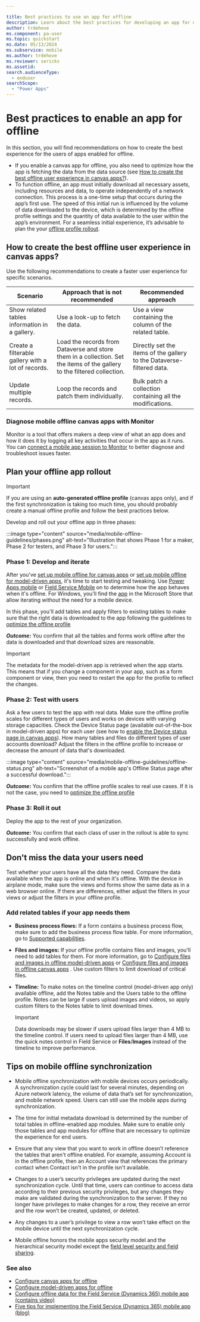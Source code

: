 ```yaml
---

title: Best practices to use an app for offline
description: Learn about the best practices for developing an app for offline use.
author: trdehove
ms.component: pa-user
ms.topic: quickstart
ms.date: 05/13/2024
ms.subservice: mobile
ms.author: trdehove
ms.reviewer: sericks
ms.assetid: 
search.audienceType: 
  - enduser
searchScope:
  - "Power Apps"
---
```


# Best practices to enable an app for offline
In this section, you will find recommendations on how to create the best experience for the users of apps enabled for offline. 
- If you enable a canvas app for offline, you also need to optimize how the app is fetching the data from the data source (see [How to create the best offline user experience in canvas apps?](/best-practices-offline.md#how-to-create-the-best-offline-user-experience-in-canvas-apps?)). 
- To function offline, an app must initially download all necessary assets, including resources and data, to operate independently of a network connection. This process is a one-time setup that occurs during the app’s first use. The speed of this initial run is influenced by the volume of data downloaded to the device, which is determined by the offline profile settings and the quantity of data available to the user within the app’s environment. For a seamless initial experience, it’s advisable to  plan the your [offline profile rollout](/best-practices-offline.md#plan-your-offline-app-rollout).    

## How to create the best offline user experience in canvas apps?

Use the following recommendations to create a faster user experience for specific scenarios. 

 |Scenario                      |  Approach that is not recommended                     |  Recommended approach               |
 |-------------------------------|----------------------------|--------------------------------|
 | Show related tables information in a gallery. | Use a look-up to fetch the data. | Use a view containing the column of the related table.|
 | Create a filterable gallery with a lot of records.  | Load the records from Dataverse and store them in a collection. Set the items of the gallery to the filtered collection.  | Directly set the items of the gallery to the Dataverse-filtered data. |
 | Update multiple records. | Loop the records and patch them individually. | Bulk patch a collection containing all the modifications. |

### Diagnose mobile offline canvas apps with Monitor

Monitor is a tool that offers makers a deep view of what an app does and how it does it by logging all key activities that occur in the app as it runs. You can [connect a mobile app session to Monitor](/power-apps/maker/monitor-canvasapps) to better diagnose and troubleshoot issues faster.

## Plan your offline app rollout

> [!IMPORTANT]
>If you are using an **auto-generated offline profile** (canvas apps only), and if the first synchronization is taking too much time, you should probably create a manual offline profile and follow the best practices below. 

Develop and roll out your offline app in three phases:

:::image type="content" source="media/mobile-offline-guidelines/phases.png" alt-text="Illustration that shows Phase 1 for a maker, Phase 2 for testers, and Phase 3 for users.":::

### Phase 1: Develop and iterate

After you've [set up mobile offline for canvas apps](canvas-mobile-offline-setup.md#create-a-mobile-offline-profile) or [set up mobile offline for model-driven apps](setup-mobile-offline.md#set-up-a-mobile-offline-profile), it's time to start testing and tweaking. Use [Power Apps mobile](run-powerapps-on-mobile.md) or [Field Service Mobile](/dynamics365/field-service/field-service-mobile-app-user-guide) on to determine how the app behaves when it's offline. For Windows, you'll find the [app](windows-app-install.md) in the Microsoft Store that allow iterating without the need for a mobile device.

In this phase, you'll add tables and apply filters to existing tables to make sure that the right data is downloaded to the app following the guidelines to [optimize the offline profile](mobile-offline-guideline.md)

***Outcome:*** You confirm that all the tables and forms work offline after the data is downloaded and that download sizes are reasonable. 

> [!IMPORTANT]
> The metadata for the model-driven app is retrieved when the app starts.  This means that if you change a component in your app, such as a form component or view, then you need to restart the app for the profile to reflect the changes.  

### Phase 2: Test with users

Ask a few users to test the app with real data. Make sure the offline profile scales for different types of users and works on devices with varying storage capacities. Check the Device Status page (available out-of-the-box in model-driven apps) for each user (see how to [enable the Device status page in canvas apps](canvas-mobile-offline-setup.md#create-an-offline-canvas-app)). How many tables and files do different types of user accounts download? Adjust the filters in the offline profile to increase or decrease the amount of data that's downloaded.

:::image type="content" source="media/mobile-offline-guidelines/offline-status.png" alt-text="Screenshot of a mobile app's Offline Status page after a successful download.":::

***Outcome:*** You confirm that the offline profile scales to real use cases. If it is not the case, you need to [optimize the offline profile](mobile-offline-guideline.md)

### Phase 3: Roll it out

Deploy the app to the rest of your organization.

***Outcome:*** You confirm that each class of user in the rollout is able to sync successfully and work offline. 

## Don't miss the data your users need

Test whether your users have all the data they need. Compare the data available when the app is online and when it's offline. With the device in airplane mode, make sure the views and forms show the same data as in a web browser online. If there are differences, either adjust the filters in your views or adjust the filters in your offline profile.

### Add related tables if your app needs them

- **Business process flows:** If a form contains a business process flow, make sure to add the business process flow table. For more information, go to [Supported capabilities](/dynamics365/mobile-app/mobile-offline-capabilities#supported-capabilities).

- **Files and images:** If your offline profile contains files and images, you'll need to add tables for them. For more information, go to [Configure files and images in offline model-driven apps](offline-file-images.md) or [Configure files and images in offline canvas apps](files-images-offline-canvas-apps.md) . Use custom filters to limit download of critical files.

- **Timeline:** To make notes on the timeline control (model-driven app only) available offline, add the Notes table and the Users table to the offline profile. Notes can be large if users upload images and videos, so apply custom filters to the Notes table to limit download times.

    > [!IMPORTANT]
    > Data downloads may be slower if users upload files larger than 4 MB to the timeline control. If users need to upload files larger than 4 MB, use the quick notes control in Field Service or **Files**/**Images** instead of the timeline to improve performance.

## Tips on mobile offline synchronization
  
- Mobile offline synchronization with mobile devices occurs periodically. A synchronization cycle could last for several minutes, depending on Azure network latency, the volume of data that’s set for synchronization, and mobile network speed. Users can still use the mobile apps during synchronization.  
  
- The time for initial metadata download is determined by the number of total tables in offline-enabled app modules. Make sure to enable only those tables and app modules for offline that are necessary to optimize the experience for end users. 
  
- Ensure that any view that you want to work in offline doesn’t reference the tables that aren't offline enabled. For example, assuming Account is in the offline profile, then an Account view that references the primary contact when Contact isn't in the profile isn't available.

- Changes to a user’s security privileges are updated during the next synchronization cycle. Until that time, users can continue to access data according to their previous security privileges, but any changes they make are validated during the synchronization to the server. If they no longer have privileges to make changes for a row, they receive an error and the row won’t be created, updated, or deleted.

- Any changes to a user’s privilege to view a row won’t take effect on the mobile device until the next synchronization cycle.

- Mobile offline honors the mobile apps security model and the hierarchical security model except the [field level security and field sharing](/power-platform/admin/field-level-security).

### See also

- [Configure canvas apps for offline](canvas-mobile-offline-overview.md)
- [Configure model-driven apps for offline](mobile-offline-overview.md)
- [Configure offline data for the Field Service (Dynamics 365) mobile app (contains video)](/dynamics365/field-service/mobile-power-app-system-offline)
- [Five tips for implementing the Field Service (Dynamics 365) mobile app (blog)](https://cloudblogs.microsoft.com/dynamics365/it/2021/04/21/5-tips-for-implementing-the-field-service-dynamics-365-mobile-app/)

